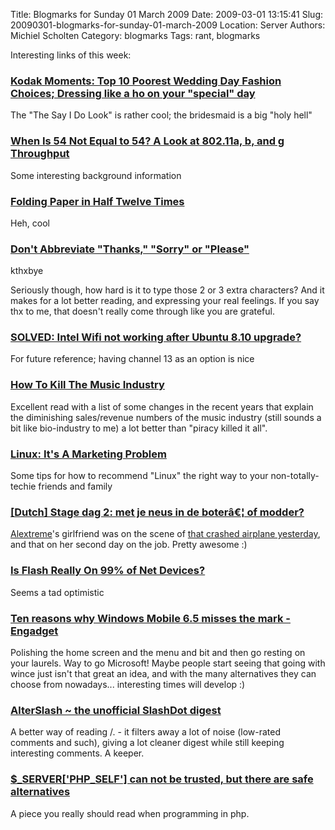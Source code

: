 Title: Blogmarks for Sunday 01 March 2009
Date: 2009-03-01 13:15:41
Slug: 20090301-blogmarks-for-sunday-01-march-2009
Location: Server
Authors: Michiel Scholten
Category: blogmarks
Tags: rant, blogmarks

<p>Interesting links of this week:</p>
<h3><a href="http://independentsources.com/2008/11/30/kodak-moments-top-10-poorest-wedding-day-fashion-choices-dressing-like-a-ho-on-your-special-day/"> Kodak Moments: Top 10 Poorest Wedding Day Fashion Choices; Dressing like a ho on your "special" day</a></h3>
<p>The "The Say I Do Look" is rather cool; the bridesmaid is a big "holy hell"</p>
<h3><a href="http://www.oreillynet.com/pub/a/wireless/2003/08/08/wireless_throughput.html">When Is 54 Not Equal to 54? A Look at 802.11a, b, and g Throughput</a></h3>
<p>Some interesting background information</p>
<h3><a href="http://www.pomonahistorical.org/12times.htm">Folding Paper in Half Twelve Times</a></h3>
<p>Heh, cool</p>
<h3><a href="http://lericson.se/docs/dont-use-thx-sry-plz/">Don't Abbreviate "Thanks," "Sorry" or "Please"</a></h3>
<p>kthxbye</p>

<p>Seriously though, how hard is it to type those 2 or 3 extra characters? And it makes for a lot better reading, and expressing your real feelings. If you say thx to me, that doesn't really come through like you are grateful.</p>
<h3><a href="http://www.linuxquestions.org/questions/ubuntu-63/solved-intel-wifi-not-working-after-ubuntu-8.10-upgrade-689834/">SOLVED: Intel Wifi not working after Ubuntu 8.10 upgrade?</a></h3>
<p>For future reference; having channel 13 as an option is nice</p>
<h3><a href="http://torrentfreak.com/how-to-kill-the-music-industry-090227/">How To Kill The Music Industry</a></h3>
<p>Excellent read with a list of some changes in the recent years that explain the diminishing sales/revenue numbers of the music industry (still sounds a bit like bio-industry to me) a lot better than "piracy killed it all".</p>
<h3><a href="http://www.linuxloop.com/news/2009/02/22/linux-its-a-marketing-problem/">Linux: It's A Marketing Problem</a></h3>
<p>Some tips for how to recommend "Linux" the right way to your non-totally-techie friends and family</p>
<h3><a href="http://www.lisanneranzijn.nl/2009/02/26/stage-dag-2-met-je-neus-in-de-boter-of-modder">[Dutch] Stage dag 2: met je neus in de boterâ€¦ of modder?</a></h3>
<p><a href="http://www.alextreme.org/">Alextreme</a>'s girlfriend was on the scene of <a href="http://news.bbc.co.uk/2/hi/in_pictures/7909940.stm">that crashed airplane yesterday</a>, and that on her second day on the job. Pretty awesome :)</p>
<h3><a href="http://tech.slashdot.org/article.pl?sid=09/02/22/1445239">Is Flash Really On 99% of Net Devices?</a></h3>
<p>Seems a tad optimistic</p>
<h3><a href="http://www.engadget.com/2009/02/18/editorial-ten-reasons-why-windows-mobile-6-5-misses-the-mark/">Ten reasons why Windows Mobile 6.5 misses the mark - Engadget</a></h3>
<p>Polishing the home screen and the menu and bit and then go resting on your laurels. Way to go Microsoft! Maybe people start seeing that going with wince just isn't that great an idea, and with the many alternatives they can choose from nowadays... interesting times will develop :)</p>
<h3><a href="http://alterslash.org/">AlterSlash ~ the unofficial SlashDot digest</a></h3>
<p>A better way of reading /. - it filters away a lot of noise (low-rated comments and such), giving a lot cleaner digest while still keeping interesting comments. A keeper.</p>
<h3><a href="http://www.mc2design.com/blog/php_self-safe-alternatives">$_SERVER['PHP_SELF'] can not be trusted, but there are safe alternatives</a></h3>
<p>A piece you really should read when programming in php.</p>
